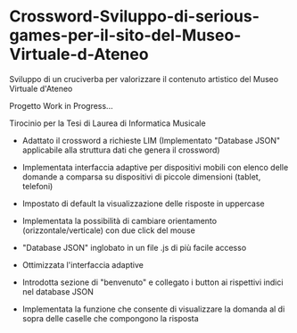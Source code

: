 # Crossword-Sviluppo-di-serious-games-per-il-sito-del-Museo-Virtuale-d-Ateneo
Sviluppo di un cruciverba per valorizzare il contenuto artistico del Museo Virtuale d'Ateneo

Progetto Work in Progress...

Tirocinio per la Tesi di Laurea di Informatica Musicale

- Adattato il crossword a richieste LIM (Implementato "Database JSON"
applicabile alla struttura dati che genera il crossword)

- Implementata interfaccia adaptive per dispositivi mobili con elenco delle domande a comparsa su
dispositivi di piccole dimensioni (tablet, telefoni)

- Impostato di default la visualizzazione delle risposte in uppercase

- Implementata la possibilità di cambiare orientamento (orizzontale/verticale) con due click del mouse

- "Database JSON" inglobato in un file .js di più facile accesso

- Ottimizzata l'interfaccia adaptive

- Introdotta sezione di "benvenuto" e collegato i button ai rispettivi indici nel database JSON

- Implementata la funzione che consente di visualizzare la domanda al di sopra delle caselle che compongono la risposta

